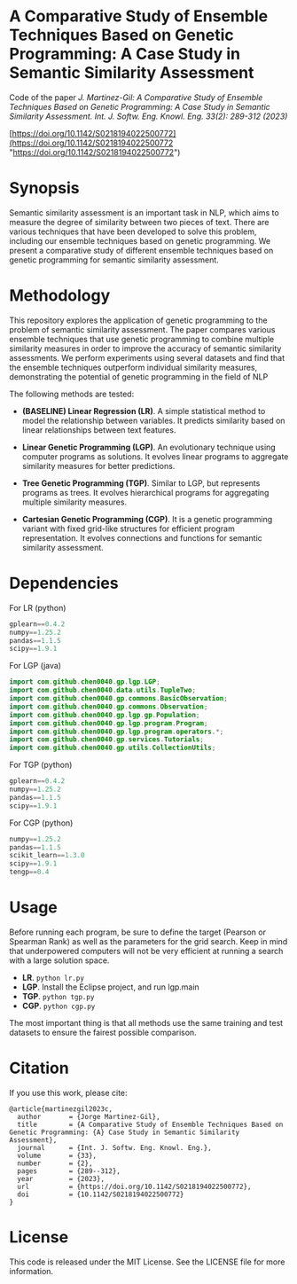 # A Comparative Study of Ensemble Techniques Based on Genetic Programming: A Case Study in Semantic Similarity Assessment
Code of the paper *J. Martinez-Gil: A Comparative Study of Ensemble Techniques Based on Genetic Programming: A Case Study in Semantic Similarity Assessment. Int. J. Softw. Eng. Knowl. Eng. 33(2): 289-312 (2023)*

[https://doi.org/10.1142/S0218194022500772](https://doi.org/10.1142/S0218194022500772 "https://doi.org/10.1142/S0218194022500772")

# Synopsis
Semantic similarity assessment is an important task in NLP, which aims to measure the degree of similarity between two pieces of text. There are various techniques that have been developed to solve this problem, including our ensemble techniques based on genetic programming. We present a comparative study of different ensemble techniques based on genetic programming for semantic similarity assessment.

# Methodology
This repository explores the application of genetic programming to the problem of semantic similarity assessment. The paper compares various ensemble techniques that use genetic programming to combine multiple similarity measures in order to improve the accuracy of semantic similarity assessments. We perform experiments using several datasets and find that the ensemble techniques outperform individual similarity measures, demonstrating the potential of genetic programming in the field of NLP

The following methods are tested:

- **(BASELINE) Linear Regression (LR)**. A simple statistical method to model the relationship between variables. It predicts similarity based on linear relationships between text features.

- **Linear Genetic Programming (LGP)**. An evolutionary technique using computer programs as solutions. It evolves linear programs to aggregate similarity measures for better predictions.

- **Tree Genetic Programming (TGP)**. Similar to LGP, but represents programs as trees. It evolves hierarchical programs for aggregating multiple similarity measures.

- **Cartesian Genetic Programming (CGP)**. It is a genetic programming variant with fixed grid-like structures for efficient program representation. It evolves connections and functions for semantic similarity assessment.

# Dependencies

For LR (python)
```python
gplearn==0.4.2
numpy==1.25.2
pandas==1.1.5
scipy==1.9.1
```

For LGP (java)
```java
import com.github.chen0040.gp.lgp.LGP;
import com.github.chen0040.data.utils.TupleTwo;
import com.github.chen0040.gp.commons.BasicObservation;
import com.github.chen0040.gp.commons.Observation;
import com.github.chen0040.gp.lgp.gp.Population;
import com.github.chen0040.gp.lgp.program.Program;
import com.github.chen0040.gp.lgp.program.operators.*;
import com.github.chen0040.gp.services.Tutorials;
import com.github.chen0040.gp.utils.CollectionUtils;
```
For TGP (python)
```python
gplearn==0.4.2
numpy==1.25.2
pandas==1.1.5
scipy==1.9.1
```

For CGP (python)
```python
numpy==1.25.2
pandas==1.1.5
scikit_learn==1.3.0
scipy==1.9.1
tengp==0.4
```

# Usage
Before running each program, be sure to define the target (Pearson or Spearman Rank) as well as the parameters for the grid search. Keep in mind that underpowered computers will not be very efficient at running a search with a large solution space. 

- **LR**.  `python lr.py`
- **LGP**. Install the Eclipse project, and run lgp.main
- **TGP**. `python tgp.py`
- **CGP**. `python cgp.py`

The most important thing is that all methods use the same training and test datasets to ensure the fairest possible comparison.

# Citation
If you use this work, please cite:

```
@article{martinezgil2023c,
  author       = {Jorge Martinez-Gil},
  title        = {A Comparative Study of Ensemble Techniques Based on Genetic Programming: {A} Case Study in Semantic Similarity Assessment},
  journal      = {Int. J. Softw. Eng. Knowl. Eng.},
  volume       = {33},
  number       = {2},
  pages        = {289--312},
  year         = {2023},
  url          = {https://doi.org/10.1142/S0218194022500772},
  doi          = {10.1142/S0218194022500772}
}
```

# License
This code is released under the MIT License. See the LICENSE file for more information.
